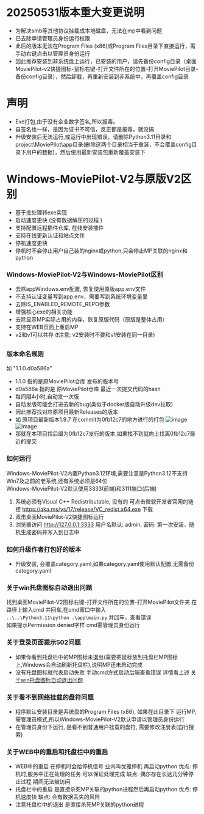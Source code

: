 # 20250531版本重大变更说明
 - 为解决smb等其他协议挂载成本地磁盘，无法在mp中看到问题
 - 已去除申请管理员身份运行权限
 - 此后的版本无法在Program Files (x86)或Program Files目录下直接运行，需手动右键点击以管理员身份运行
 - 因此推荐安装到非系统盘上运行，已安装的用户，请先备份config目录（桌面MoviePilot-v2快捷图标-鼠标右键-打开文件所在的位置-打开MoviePilot目录-备份config目录），然后卸载，再重新安装到非系统中，再覆盖config目录
# 声明
- Exe打包,由于没有企业数字签名,所以报毒。
- 自签名也一样，是因为证书不可信，反正都是报毒，就没搞
- 升级安装后无法运行,或运行中出现错误，请删除Python3.11目录和project\MoviePilot\app目录(删除这两个目录相当于重装，不会覆盖config目录下用户的数据)，然后使用最新安装包重新覆盖安装下
# Windows-MoviePilot-V2与原版V2区别
- 基于批处理转exe实现
- 启动速度更快 (没有数据解压的过程 )
- 支持配置远程插件仓库, 在线安装插件
- 支持在线更新认证和站点文件
- 停机速度更快
- 停机时不会停止用户自己装的nginx或python,只会停止MP关联的nginx和python

### Windows-MoviePilot-V2与Windows-MoviePilot区别
- 去除appWindows.env配置, 恢复使用原版app.env文件
- 不支持认证变量写到app.env，需要写到系统环境变量里
- 去除IS_ENABLED_REMOTE_REPO参数
- 增强核心exe的相关功能
- 去除显示MP实际占用的内存，恢复原版代码（原版是整体占用）
- 支持在WEB页面上重启MP
- v2和v1可以共存 (❗注意: v2安装时不要和v1安装在同一目录)

### 版本命名规则
如 "1.1.0.d0a586a" 
- 1.1.0 指的是原MoviePilot仓库 发布的版本号
- d0a586a 指的是 原MoviePilot仓库 最近一次提交代码的hash
- 每间隔4小时,自动发一次版
- 自动发版可能会打进去新的bug(类似于docker版自动升级dev拉取)
- 因此推荐找对应原项目最新Releases的版本
- 如 原项目最新版本1.9.7 在commit为0fb12c7的地方进行的打包
  ![image](https://github.com/developer-wlj/Windows-MoviePilot/assets/55836679/d0c5f884-9e0d-46a3-9044-0327903eddfb)
  ![image](https://github.com/developer-wlj/Windows-MoviePilot/assets/55836679/53591f14-94aa-4cda-968c-c23bf97fe0ae)
- 那就在本项目找后缀为0fb12c7发行的版本,如果找不到就向上找离0fb12c7最近的提交
  
### 如何运行
Windows-MoviePilot-V2内置Python3.12环境,需要注意是Python3.12不支持Win7及之前的老系统,还有系统必须是64位  
Windows-MoviePilot-V2默认使用3333(前端)和3111端口(后端)
1. 系统必须有Visual C++ Redistributable, 没有的 可点击微软开发者官网的链接 https://aka.ms/vs/17/release/VC_redist.x64.exe 下载
2. 双击桌面MoviePilot-V2快捷图标运行
3. 浏览器访问 http://127.0.0.1:3333 用户名默认: admin, 密码: 第一次安装，随机生成密码并写入到日志中

### 如何升级作者打包好的版本
- 升级安装, 会覆盖category.yaml,如果category.yaml使用默认配置,无需备份category.yaml
 
 ### 关于win托盘图标自动退出问题
 找到桌面MoviePilot-V2图标右键-打开文件所在的位置-打开MoviePilot文件夹 在路径上输入cmd 并回车,在cmd窗口中输入  
 `..\..\Python3.11\python .\app\main.py` 并回车，查看错误  
 如果提示Permission denied字样 cmd需管理员身份运行

 ### 关于登录页面提示502问题
- 如果你看到托盘栏中的MP图标未退出(需要把鼠标放到托盘栏MP图标上,Windows会自动刷新托盘栏),说明MP还未启动完成  
- 没有托盘图标就代表启动失败  手动cmd方式启动后端查看错误 详情看上述 [关于win托盘图标自动退出问题](https://github.com/developer-wlj/Windows-MoviePilot/tree/v2?tab=readme-ov-file#%E5%85%B3%E4%BA%8Ewin%E6%89%98%E7%9B%98%E5%9B%BE%E6%A0%87%E8%87%AA%E5%8A%A8%E9%80%80%E5%87%BA%E9%97%AE%E9%A2%98)

### 关于看不到网络挂载的盘符问题
- 程序默认安装目录是系统盘的Program Files (x86), 如果在此目录下 运行MP, 需管理员模式,所以Windows-MoviePilot-V2默认申请以管理员身份运行
- 在管理员身份下运行, 是看不到普通用户挂载的盘符, 需要修改注册表(自行搜索)

### 关于WEB中的重启和托盘栏中的重启
- WEB中的重启 在停机时会给停机信号 业内叫优雅停机 再启动python 优点: 停机时,服务中正在处理的任务 可以保证处理完成 缺点: 偶尔存在长达几分钟停止过程 期间无法被访问
- 托盘栏中的重启 是直接杀死MP关联的python进程然后再启动python 优点: 停机速度快 缺点: 会有数据丢失的风险
- 注意托盘栏中的退出 是直接杀死MP关联的python进程

 
 
